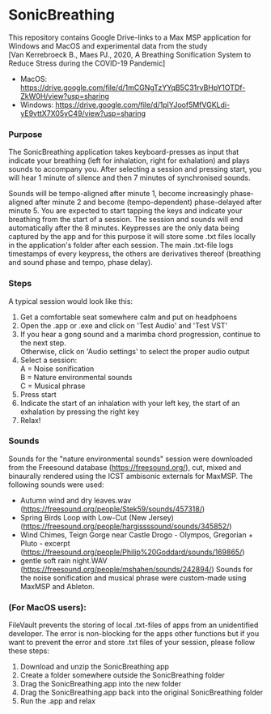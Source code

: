 # SonicBreathing
This repository contains Google Drive-links to a Max MSP application for Windows and MacOS and experimental data from the study   
  [Van Kerrebroeck B., Maes PJ., 2020, A Breathing Sonification System to Reduce Stress during the COVID-19 Pandemic]
  
- MacOS: https://drive.google.com/file/d/1mCGNgTzYYqB5C31ryBHpY1OTDf-ZkW0H/view?usp=sharing
- Windows: https://drive.google.com/file/d/1plYJoof5MfVGKLdi-yE9vttX7X05yC49/view?usp=sharing

### Purpose ###
The SonicBreathing application takes keyboard-presses as input that indicate your breathing (left for inhalation, right for exhalation) and plays sounds to accompany you. After selecting a session and pressing start, you will hear 1 minute of silence and then 7 minutes of synchronised sounds. 

Sounds will be tempo-aligned after minute 1, become increasingly phase-aligned after minute 2 and become (tempo-dependent) phase-delayed after minute 5. You are expected to start tapping the keys and indicate your breathing from the start of a session. The session and sounds will end automatically after the 8 minutes. Keypresses are the only data being captured by the app and for this purpose it will store some .txt files locally in the application's folder after each session. The main .txt-file logs timestamps of every keypress, the others are derivatives thereof (breathing and sound phase and tempo, phase delay).

### Steps ###
A typical session would look like this:
1. Get a comfortable seat somewhere calm and put on headphoens
2. Open the .app or .exe and click on 'Test Audio' and 'Test VST'
3. If you hear a gong sound and a marimba chord progression, continue to the next step.   
Otherwise, click on 'Audio settings' to select the proper audio output
4. Select a session:  
      A = Noise sonification  
      B = Nature environmental sounds   
      C = Musical phrase  
5. Press start
6. Indicate the start of an inhalation with your left key, the start of an exhalation by pressing the right key
7. Relax!

### Sounds ###
Sounds for the "nature environmental sounds" session were downloaded from the Freesound database (https://freesound.org/), cut, mixed and binaurally rendered using the ICST ambisonic externals for MaxMSP. The following sounds were used:
- Autumn wind and dry leaves.wav (https://freesound.org/people/Stek59/sounds/457318/)
- Spring Birds Loop with Low-Cut (New Jersey) (https://freesound.org/people/hargissssound/sounds/345852/)
- Wind Chimes, Teign Gorge near Castle Drogo - Olympos, Gregorian + Pluto - excerpt (https://freesound.org/people/Philip%20Goddard/sounds/169865/)
- gentle soft rain night.WAV (https://freesound.org/people/mshahen/sounds/242894/)
Sounds for the noise sonification and musical phrase were custom-made using MaxMSP and Ableton.

### (For MacOS users): ###
FileVault prevents the storing of local .txt-files of apps from an unidentified developer. The error is non-blocking for the apps other functions but if you want to prevent the error and store .txt files of your session, please follow these steps:
1. Download and unzip the SonicBreathing app
2. Create a folder somewhere outside the SonicBreathing folder
3. Drag the SonicBreathing.app into the new folder
4. Drag the SonicBreathing.app back into the original SonicBreathing folder
5. Run the .app and relax
